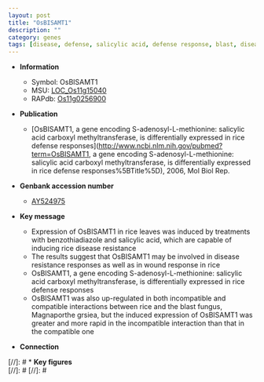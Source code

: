 ```yaml
---
layout: post
title: "OsBISAMT1"
description: ""
category: genes
tags: [disease, defense, salicylic acid, defense response, blast, disease resistance]
---
```


* **Information**  
    + Symbol: OsBISAMT1  
    + MSU: [LOC_Os11g15040](http://rice.plantbiology.msu.edu/cgi-bin/ORF_infopage.cgi?orf=LOC_Os11g15040)  
    + RAPdb: [Os11g0256900](http://rapdb.dna.affrc.go.jp/viewer/gbrowse_details/irgsp1?name=Os11g0256900)  

* **Publication**  
    + [OsBISAMT1, a gene encoding S-adenosyl-L-methionine: salicylic acid carboxyl methyltransferase, is differentially expressed in rice defense responses](http://www.ncbi.nlm.nih.gov/pubmed?term=OsBISAMT1, a gene encoding S-adenosyl-L-methionine: salicylic acid carboxyl methyltransferase, is differentially expressed in rice defense responses%5BTitle%5D), 2006, Mol Biol Rep.

* **Genbank accession number**  
    + [AY524975](http://www.ncbi.nlm.nih.gov/nuccore/AY524975)

* **Key message**  
    + Expression of OsBISAMT1 in rice leaves was induced by treatments with benzothiadiazole and salicylic acid, which are capable of inducing rice disease resistance
    + The results suggest that OsBISAMT1 may be involved in disease resistance responses as well as in wound response in rice
    + OsBISAMT1, a gene encoding S-adenosyl-L-methionine: salicylic acid carboxyl methyltransferase, is differentially expressed in rice defense responses
    + OsBISAMT1 was also up-regulated in both incompatible and compatible interactions between rice and the blast fungus, Magnaporthe grsiea, but the induced expression of OsBISAMT1 was greater and more rapid in the incompatible interaction than that in the compatible one

* **Connection**  

[//]: # * **Key figures**  
[//]: # 
[//]: # 
